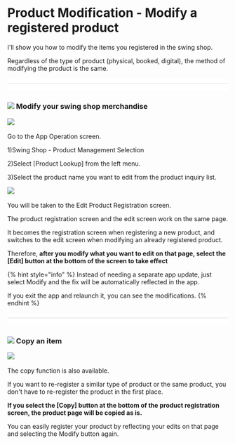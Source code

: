 # Product Modification - Modify a registered product

I'll show you how to modify the items you registered in the swing shop.

Regardless of the type of product (physical, booked, digital), the method of modifying the product is the same.

![](<../../.gitbook/assets/구분선 (1) (1) (1).PNG>)

### ![](https://wp.swing2app.co.kr/wp-content/uploads/2018/09/%EB%8B%A8%EB%9D%BD1-1.png) Modify your swing shop merchandise

![](https://wp.swing2app.co.kr/wp-content/uploads/2022/07/%EC%83%81%ED%92%88%EC%88%98%EC%A0%951.png)

Go to the App Operation screen.

1\)Swing Shop - Product Management Selection

2\)Select \[Product Lookup] from the left menu.

3\)Select the product name you want to edit from the product inquiry list.



![](https://wp.swing2app.co.kr/wp-content/uploads/2022/07/%EC%83%81%ED%92%88%EC%88%98%EC%A0%952.png)

You will be taken to the Edit Product Registration screen.

The product registration screen and the edit screen work on the same page.

It becomes the registration screen when registering a new product, and switches to the edit screen when modifying an already registered product.

Therefore, **after you modify what you want to edit on that page, select the \[Edit] button at the bottom of the screen to take effect**

{% hint style="info" %}
Instead of needing a separate app update, just select Modify and the fix will be automatically reflected in the app.

If you exit the app and relaunch it, you can see the modifications.
{% endhint %}

![](<../../.gitbook/assets/구분선 (1) (1) (1).PNG>)

### ![](https://wp.swing2app.co.kr/wp-content/uploads/2018/09/%EB%8B%A8%EB%9D%BD1-1.png) Copy an item

![](https://wp.swing2app.co.kr/wp-content/uploads/2022/07/%EC%83%81%ED%92%88%EC%88%98%EC%A0%953.png)

The copy function is also available.

If you want to re-register a similar type of product or the same product, you don't have to re-register the product in the first place.

**If you select the \[Copy] button at the bottom of the product registration screen, the product page will be copied as is.**

You can easily register your product by reflecting your edits on that page and selecting the Modify button again.





